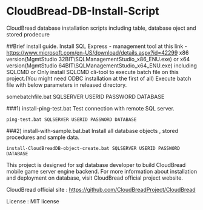 # CloudBread-DB-Install-Script
CloudBread database installation scripts including table, database oject and stored prodecure

##Brief install guide.
Install SQL Express - management tool at this link - https://www.microsoft.com/en-US/download/details.aspx?id=42299
x86 version(MgmtStudio 32BIT\SQLManagementStudio_x86_ENU.exe) or x64 version(MgmtStudio 64BIT\SQLManagementStudio_x64_ENU.exe) including SQLCMD
or 
Only install SQLCMD cli-tool to execute batch file on this project.(You might need ODBC installation at the first of all)
Execute batch file with below parameters in released directory.

somebatchfile.bat SQLSERVER USERID PASSWORD DATABASE

###1) install-ping-test.bat
Test connection with remote SQL server.

```
ping-test.bat SQLSERVER USERID PASSWORD DATABASE
```

###2) install-with-sample.bat.bat
Install all database objects , stored procedures and sample data.

```
install-CloudBreadDB-object-create.bat SQLSERVER USERID PASSWORD DATABASE
```


This project is designed for sql database developer to build CloudBread mobile game server engine backend. For more information about installation and deployment on database, visit CloudBread official project website.

CloudBread official site : https://github.com/CloudBreadProject/CloudBread

License : MIT license
